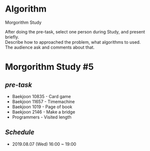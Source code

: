 # Algorithm  
Morgorithm Study  

After doing the pre-task, select one person during Study, and present briefly.  
Describe how to approached the problem, what algorithms to used.  
The audience ask and comments about that.

# Morgorithm Study #5
## *pre-task*
+ Baekjoon 10835 - Card game
+ Baekjoon 11657 -  Timemachine
+ Baekjoon 1019 - Page of book
+ Baekjoon 2146 - Make a bridge
+ Programmers - Visited length


## *Schedule*  
+ 2019.08.07 (Wed) 16:00 ~ 19:00

